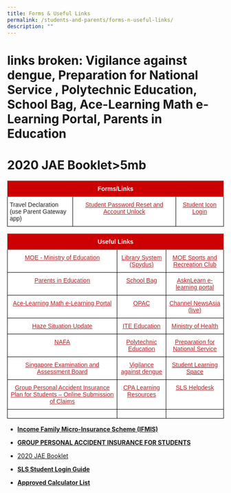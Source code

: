 ```yaml
---
title: Forms & Useful Links
permalink: /students-and-parents/forms-n-useful-links/
description: ""
---
```

#  links broken: Vigilance against dengue, Preparation for National Service , Polytechnic Education, School Bag, Ace-Learning Math e-Learning Portal, Parents in Education

# 2020 JAE Booklet>5mb


<style type="text/css">
.tg  {border-collapse:collapse;border-spacing:0;}
.tg td{border-color:black;border-style:solid;border-width:1px;font-family:Arial, sans-serif;font-size:14px;
  overflow:hidden;padding:10px 5px;word-break:normal;}
.tg th{border-color:black;border-style:solid;border-width:1px;font-family:Arial, sans-serif;font-size:14px;
  font-weight:normal;overflow:hidden;padding:10px 5px;word-break:normal;}
.tg .tg-4u3x{background-color:#C00;border-color:inherit;color:#FFF;font-weight:bold;text-align:center;vertical-align:middle}
.tg .tg-tsok{background-color:#FFF;color:#222;text-align:left;vertical-align:top}
.tg .tg-vf55{background-color:#FFF;color:#B42025;text-align:center;text-decoration:underline;vertical-align:top}
</style>
<table class="tg">
<thead>
  <tr>
    <th class="tg-4u3x" colspan="3"><span style="color:#FFF;background-color:#C00">Forms/Links</span></th>
  </tr>
</thead>
<tbody>
  <tr>
    <td class="tg-tsok"><span style="color:#222;background-color:transparent">Travel Declaration</span><br><span style="color:#222;background-color:transparent">(use Parent Gateway app)</span></td>
    <td class="tg-vf55"><a href="https://form.gov.sg/#!/5d01dc550816b400111ce980"><span style="text-decoration:underline;color:#B42025">Student Password Reset and Account Unlock</span></a><br></td>
    <td class="tg-vf55"><a href="https://workspace.google.com/dashboard"><span style="text-decoration:underline;color:#B42025">Student Icon Login</span></a></td>
  </tr>
</tbody>
</table>


<style type="text/css">
.tg  {border-collapse:collapse;border-spacing:0;}
.tg td{border-color:black;border-style:solid;border-width:1px;font-family:Arial, sans-serif;font-size:14px;
  overflow:hidden;padding:10px 5px;word-break:normal;}
.tg th{border-color:black;border-style:solid;border-width:1px;font-family:Arial, sans-serif;font-size:14px;
  font-weight:normal;overflow:hidden;padding:10px 5px;word-break:normal;}
.tg .tg-2atv{background-color:#C00;border-color:inherit;color:#FFF;font-weight:bold;text-align:center;vertical-align:top}
.tg .tg-tj0x{background-color:#FFF;color:#B42025;text-align:center;vertical-align:top}
.tg .tg-vf55{background-color:#FFF;color:#B42025;text-align:center;text-decoration:underline;vertical-align:top}
.tg .tg-lygy{background-color:#FFF;color:#222;text-align:center;vertical-align:top}
.tg .tg-a3j2{background-color:#FFF;color:#222;text-align:center;vertical-align:middle}
</style>
<table class="tg">
<thead>
  <tr>
    <th class="tg-2atv" colspan="3"><span style="color:#FFF;background-color:#C00">Useful Links</span></th>
  </tr>
</thead>
<tbody>
  <tr>
    <td class="tg-vf55"><a href="https://www.moe.gov.sg/"><span style="text-decoration:underline;color:#B42025">MOE - Ministry of Education</span></a></td>
    <td class="tg-vf55"><a href="https://schoolibrary.moe.edu.sg/manjusrisec/spydus"><span style="text-decoration:underline;color:#B42025">Library System (Spydus)</span></a><br></td>
    <td class="tg-vf55"><a href="https://www.mesrc.net/"><span style="text-decoration:underline;color:#B42025">MOE Sports and Recreation Club</span></a></td>
  </tr>
  <tr>
    <td class="tg-vf55"><a href="https://parents-in-education.moe.gov.sg/"><span style="text-decoration:underline;color:#B42025">Parents in Education</span></a></td>
    <td class="tg-vf55"><a href="https://schoolbag.sg/"><span style="text-decoration:underline;color:#B42025">School Bag</span></a></td>
    <td class="tg-vf55"><a href="https://lms.asknlearn.com/MANJUSRI_SS/logon_new.aspx"><span style="text-decoration:underline;color:#B42025">AsknLearn e-learning portal</span></a></td>
  </tr>
  <tr>
    <td class="tg-vf55"><a href="https://www.ace-learning.com.sg/"><span style="text-decoration:underline;color:#B42025">Ace-Learning Math e-Learning Portal</span></a></td>
    <td class="tg-vf55"><a href="https://schoolibrary.moe.edu.sg/manjusrisec/"><span style="text-decoration:underline;color:#B42025">OPAC</span></a></td>
    <td class="tg-vf55"><a href="https://www.channelnewsasia.com/tv/live"><span style="text-decoration:underline;color:#B42025">Channel NewsAsia (live)</span></a></td>
  </tr>
  <tr>
    <td class="tg-vf55"><a href="https://www.haze.gov.sg/"><span style="text-decoration:underline;color:#B42025">Haze Situation Update</span></a></td>
    <td class="tg-vf55"><a href="https://www.ite.edu.sg/"><span style="text-decoration:underline;color:#B42025">ITE Education</span></a></td>
    <td class="tg-vf55"><a href="https://www.moh.gov.sg/"><span style="text-decoration:underline;color:#B42025">Ministry of Health</span></a></td>
  </tr>
  <tr>
    <td class="tg-vf55"><a href="https://www.nafa.edu.sg/"><span style="text-decoration:underline;color:#B42025">NAFA</span></a></td>
    <td class="tg-vf55"><a href="https://www.polytechnic.edu.sg/"><span style="text-decoration:underline;color:#B42025">Polytechnic Education</span></a></td>
    <td class="tg-vf55"><a href="https://iprep.ns.sg/"><span style="text-decoration:underline;color:#B42025">Preparation for National Service</span></a></td>
  </tr>
  <tr>
    <td class="tg-vf55"><a href="https://www.seab.gov.sg/"><span style="text-decoration:underline;color:#B42025">Singapore Examination and Assessment Board</span></a></td>
    <td class="tg-vf55"><a href="https://www.dengue.gov.sg/subject.asp?id=103"><span style="text-decoration:underline;color:#B42025">Vigilance against dengue</span></a></td>
    <td class="tg-tj0x"><a href="https://vle.learning.moe.edu.sg/login"><span style="text-decoration:none;color:#B42025">Student Learning Space</span></a><br></td>
  </tr>
  <tr>
    <td class="tg-vf55"><a href="https://studentgpa.incomegroupins.com.sg/#/"><span style="text-decoration:underline;color:#B42025">Group Personal Accident Insurance Plan for Students – Online Submission of Claims</span></a><br></td>
    <td class="tg-vf55"><a href="https://sites.google.com/a/moe.edu.sg/cpa-learning-resources/google/calendar"><span style="text-decoration:underline;color:#B42025">CPA Learning Resources</span></a><span style="color:#222;background-color:transparent"> </span></td>
    <td class="tg-vf55"><a href="https://vle.learning.moe.edu.sg/helpdesk"><span style="text-decoration:underline;color:#B42025">SLS Helpdesk</span></a></td>
  </tr>
  <tr>
    <td class="tg-lygy"></td>
    <td class="tg-a3j2"><span style="color:#222;background-color:transparent"> </span></td>
    <td class="tg-a3j2"><span style="color:#222;background-color:transparent"> </span></td>
  </tr>
</tbody>
</table>



*   <a href="/files/Useful%20links/Income%20IFMIS%20Brochure%20Final%202020.pdf" target="_blank">**Income Family Micro-Insurance Scheme (IFMIS)**</a>  
    
*   <a href="/files/Useful%20links/GPA%20Product%20Fact%20Sheet%202022.pdf" target="_blank">**GROUP PERSONAL ACCIDENT INSURANCE FOR STUDENTS**</a>
    
*   <a href="" target="_blank">2020 JAE Booklet</a>
*   <a href="/files/Useful%20links/SLS%20Student%20Login%20guide.pdf" target="_blank">**SLS Student Login Guide**</a>
*   <a href="https://www.seab.gov.sg/home/examinations/approved-calculators" target="_blank">**Approved Calculator List**</a>